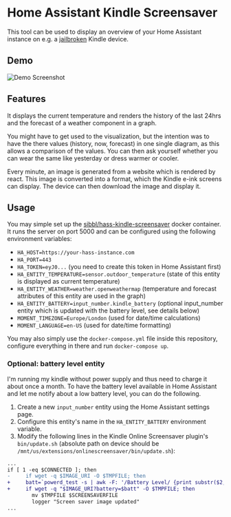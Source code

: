 # Home Assistant Kindle Screensaver

This tool can be used to display an overview of your Home Assistant instance on e.g. a [jailbroken](https://www.mobileread.com/forums/showthread.php?t=236104) Kindle device.

## Demo

![Demo Screenshot](../assets/screenshot.png?raw=true)

## Features

It displays the current temperature and renders the history of the last 24hrs and the forecast of a weather component in a graph.

You might have to get used to the visualization, but the intention was to have the there values (history, now, forecast) in one single diagram, as this allows a comparison of the values. You can then ask yourself whether you can wear the same like yesterday or dress warmer or cooler.

Every minute, an image is generated from a website which is rendered by react. This image is converted into a format, which the Kindle e-ink screens can display. The device can then download the image and display it.

## Usage

You may simple set up the [sibbl/hass-kindle-screensaver](https://hub.docker.com/r/sibbl/hass-kindle-screensaver) docker container. It runs the server on port 5000 and can be configured using the following environment variables:

- `HA_HOST=https://your-hass-instance.com`
- `HA_PORT=443`
- `HA_TOKEN=eyJ0...` (you need to create this token in Home Assistant first)
- `HA_ENTITY_TEMPERATURE=sensor.outdoor_temperature` (state of this entity is displayed as current temperature)
- `HA_ENTITY_WEATHER=weather.openweathermap` (temperature and forecast attributes of this entity are used in the graph)
- `HA_ENTITY_BATTERY=input_number.kindle_battery` (optional input_number entity which is updated with the battery level, see details below)
- `MOMENT_TIMEZONE=Europe/London` (used for date/time calculations)
- `MOMENT_LANGUAGE=en-US` (used for date/time formatting)

You may also simply use the `docker-compose.yml` file inside this repository, configure everything in there and run `docker-compose up`.

### Optional: battery level entity

I'm running my kindle without power supply and thus need to charge it about once a month. To have the battery level available in Home Assistant and let me notify about a low battery level, you can do the following.

1. Create a new `input_number` entity using the Home Assistant settings page.
2. Configure this entity's name in the `HA_ENTITY_BATTERY` environment variable.
3. Modify the following lines in the Kindle Online Screensaver plugin's `bin/update.sh` (absolute path on device should be `/mnt/us/extensions/onlinescreensaver/bin/update.sh`):

```diff
...
if [ 1 -eq $CONNECTED ]; then
-     if wget -q $IMAGE_URI -O $TMPFILE; then
+     batt=`powerd_test -s | awk -F: '/Battery Level/ {print substr($2, 0, length($2)-1) - 0}'`
+     if wget -q "$IMAGE_URI?battery=$batt" -O $TMPFILE; then
        mv $TMPFILE $SCREENSAVERFILE
        logger "Screen saver image updated"
...
```
